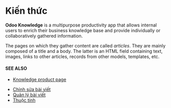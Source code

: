 # Kiến thức

**Odoo Knowledge** is a multipurpose productivity app that allows internal users to enrich their
business knowledge base and provide individually or collaboratively gathered information.

The pages on which they gather content are called *articles*. They are mainly composed of a title
and a body. The latter is an HTML field containing text, images, links to other articles, records
from other models, templates, etc.

#### SEE ALSO
- [Knowledge product page](https://www.odoo.com/app/knowledge)

* [Chỉnh sửa bài viết](knowledge/articles_editing.md)
* [Quản lý bài viết](knowledge/management.md)
* [Thuộc tính](knowledge/properties.md)

